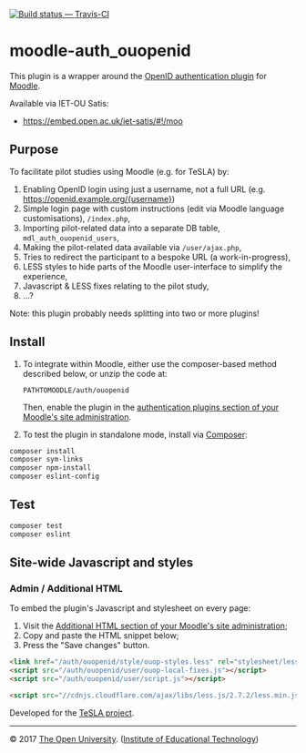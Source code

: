 
[![Build status — Travis-CI][travis-icon]][travis]


# moodle-auth_ouopenid

This plugin is a wrapper around the [OpenID authentication plugin][openid] for [Moodle][].

Available via IET-OU Satis:

* <https://embed.open.ac.uk/iet-satis/#!/moo>

## Purpose

To facilitate pilot studies using Moodle (e.g. for TeSLA) by:

1. Enabling OpenID login using just a username, not a full URL (e.g. https://openid.example.org/{username})
2. Simple login page with custom instructions (edit via Moodle language customisations), `/index.php`,
3. Importing pilot-related data into a separate DB table, `mdl_auth_ouopenid_users`,
4. Making the pilot-related data available via `/user/ajax.php`,
5. Tries to redirect the participant to a bespoke URL (a work-in-progress),
6. LESS styles to hide parts of the Moodle user-interface to simplify the experience,
7. Javascript & LESS fixes relating to the pilot study,
8. ...?

Note: this plugin probably needs splitting into two or more plugins!

## Install

1. To integrate within Moodle, either use the composer-based method described below, or unzip the code at:
    ```
    PATHTOMOODLE/auth/ouopenid
    ```

    Then, enable the plugin in the [authentication plugins section of your Moodle's site administration][auth].

2. To test the plugin in standalone mode, install via [Composer][]:

```sh
composer install
composer sym-links
composer npm-install
composer eslint-config
```

## Test

```sh
composer test
composer eslint
```

## Site-wide Javascript and styles
### Admin / Additional HTML

To embed the plugin's Javascript and stylesheet on every page:

1. Visit the [Additional HTML section of your Moodle's site administration][addhtml];
2. Copy and paste the HTML snippet below;
3. Press the "Save changes" button.


```html
<link href="/auth/ouopenid/style/ouop-styles.less" rel="stylesheet/less" />
<script src="/auth/ouopenid/user/ouop-local-fixes.js"></script>
<script src="/auth/ouopenid/user/script.js"></script>

<script src="//cdnjs.cloudflare.com/ajax/libs/less.js/2.7.2/less.min.js"></script>
```


Developed for the [TeSLA project][].

---
© 2017 [The Open University][ou]. ([Institute of Educational Technology][iet])


[auth]: http://your-moodle.example.com/admin/settings.php?section=manageauths
    "Your Moodle > Site administration > Plugins > Authentication > Manage Authentication"
[addhtml]: http://your-moodle.example.com/admin/settings.php?section=additionalhtml#admin-additionalhtmlfooter
    "Your Moodle > Site administration > Appearance > Additional HTML"

[TeSLA project]: http://tesla-project.eu/
[Moodle]: https://moodle.org/
[openid]: https://github.com/remotelearner/moodle-auth_openid
[ouopenid]: https://github.com/IET-OU/moodle-auth_ouopenid
[composer]: https://getcomposer.org/
[iet]: http://iet.open.ac.uk/
[ou]: http://www.open.ac.uk/
[travis]:  https://travis-ci.org/IET-OU/moodle-auth_ouopenid
[travis-icon]: https://api.travis-ci.org/IET-OU/moodle-auth_ouopenid.svg
    "Build status – Travis-CI (PHP + NPM/eslint)"
